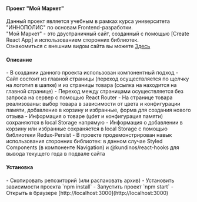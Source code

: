 <h4>Проект "Мой Маркет"</h4>
<div>
Данный проект является учебным в рамках курса университета "ИННОПОЛИС" по основам Frontend-разработки. </br>
"Мой Маркет" - это двустраничный сайт, созданный с помощью [Create React App] и использованием сторонних библиотек. </br>
Ознакомиться с внешним видом сайта вы можете <a href="https://helpful-conkies-ca27f4.netlify.app">Здесь</a></br>
</div>
<h4>Описание</h4>
<div>
- В создании данного проекта использован компонентный подход
- Сайт состоит из главной страницы (переход осуществляется по щелчку на логотип в шапке) и из страницы товара (ссылка на находится на главной странице)
- Переход между страницами осуществляется без запроса на сервер с помощью React Router
- На странице товара реализованы: выбор товара в зависимости от цвета и конфигурации памяти, добавление в корзину и избранные, форма для создания нового отзыва
- Информация о товаре (цdет и конфигурация памяти) сохраняются в local Storage напрямую
- Информация о добавлении в корзину или избранные сохраняется в local Storage с помощью библиотеки Redux-Persist
- В проекте продемонстрирован навык использования сторонних библиотек: в данном случае Styled Components (в компоненте Navigation) и @kundinos/react-hooks для вывода текущего года в
подвале сайта
</div>
<h4>Установка</h4>
<div>
- Скопировать репозиторий (или распаковать архив)
- Установить зависимости проекта `npm install`
- Запустить проект `npm start`
- Открыть в браузере [http://localhost:3000](http://localhost:3000)
</div>
